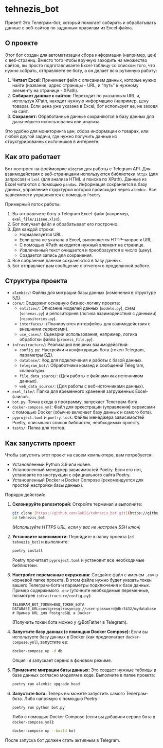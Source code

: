 # tehnezis_bot

Привет! Это Телеграм-бот, который помогает собирать и обрабатывать данные с веб-сайтов по заданным правилам из Excel-файла.

## О проекте

Этот бот создан для автоматизации сбора информации (например, цен) с веб-страниц. Вместо того чтобы вручную заходить на множество сайтов, вы просто подготавливаете Excel-таблицу со списком того, что нужно собрать, отправляете ее боту, а он делает всю рутинную работу:

1.  **Читает Excel:** Принимает файл с описанием данных, которые нужно найти (название, адрес страницы - URL, и "путь" к нужному элементу на странице - XPath).
2.  **Собирает данные с сайтов:** Переходит по указанным URL и, используя XPath, находит нужную информацию (например, цену товара). Если цена уже указана в Excel, бот использует ее, не заходя на сайт.
3.  **Сохраняет:** Обработанные данные сохраняются в базу данных для дальнейшего использования или анализа.

Это удобно для мониторинга цен, сбора информации о товарах, или любой другой задачи, где нужно получить данные из структурированных источников в интернете.

## Как это работает

Бот построен на фреймворке `aiogram` для работы с Telegram API. Для взаимодействия с веб-страницами используются библиотеки `httpx` (для запросов) и `lxml` (для анализа HTML и поиска по XPath). Данные из Excel читаются с помощью `pandas`. Информация сохраняется в базу данных, управление структурой которой происходит через `alembic`. Все зависимости управляются с помощью `Poetry`.

Примерный поток работы:

1.  Вы отправляете боту в Telegram Excel-файл (например, `exel_file/111eee.xlsx`).
2.  Бот получает файл и обрабатывает его построчно.
3.  Для каждой строки:
    * Нормализуется URL.
    * Если цена не указана в Excel, выполняется HTTP-запрос к URL.
    * С помощью XPath находится нужный элемент на странице.
    * Извлеченный текст очищается и преобразуется в число (цену).
    * Создается запись для сохранения.
4.  Все собранные данные сохраняются в базу данных.
5.  Бот отправляет вам сообщение с отчетом о проделанной работе.

## Структура проекта

* `alembic/`: Файлы для миграции базы данных (изменения в структуре БД).
* `core/`: Содержит основную бизнес-логику проекта:
    * `entities/`: Описание моделей данных (`models.py`), схем (`schemas.py`) и репозиториев (логика взаимодействия с данными) (`repositories.py`).
    * `interfaces/`: (Планируются интерфейсы для взаимодействия с внешними сервисами).
    * `use_cases/`: Сценарии использования, например, логика обработки файла (`process_file.py`).
* `infrastructure/`: Реализация внешних взаимодействий:
    * `config.py`: Настройки и конфигурация бота (токен Telegram, параметры БД).
    * `database/`: Код для подключения и работы с базой данных.
    * `telegram_bot/`: Обработчики команд и сообщений Telegram, клавиатуры.
    * `file_data_source/`: (Для работы с файлами как источником данных).
    * `web_data_source/`: (Для работы с веб-источниками данных).
* `exel_file/`: Папка для временного хранения загруженных Excel-файлов.
* `bot.py`: Точка входа в программу, запускает Телеграм-бота.
* `docker-compose.yml`: Файл для оркестрации (управления) сервисами с помощью Docker (обычно включает базу данных и самого бота).
* `pyproject.toml` и `poetry.lock`: Файлы менеджера зависимостей Poetry, описывают список библиотек, необходимых проекту.
* `tests/`: Папка для тестов.

## Как запустить проект

Чтобы запустить этот проект на своем компьютере, вам потребуется:

* Установленный Python 3.9 или новее.
* Установленный менеджер зависимостей Poetry. Если его нет, установите по инструкции с официального сайта Poetry.
* Установленный Docker и Docker Compose (рекомендуется для простой настройки базы данных).

Порядок действий:

1.  **Склонируйте репозиторий:**
    Откройте терминал и выполните:
    ```bash
    git clone [https://github.com/Gob26/tehnezis_bot.git](https://github.com/Gob26/tehnezis_bot.git)
    cd tehnezis_bot
    ```
    *(Используйте HTTPS URL, если у вас не настроен SSH ключ)*

2.  **Установите зависимости:**
    Перейдите в папку проекта (`cd tehnezis_bot`) и выполните:
    ```bash
    poetry install
    ```
    Poetry прочитает `pyproject.toml` и установит все необходимые библиотеки.

3.  **Настройте переменные окружения:**
    Создайте файл с именем `.env` в корневой папке проекта. В этом файле нужно будет указать токен вашего Телеграм-бота и параметры подключения к базе данных. Пример содержимого `.env` (уточните необходимые переменные, посмотрев `infrastructure/config.py`):
    ```env
    TELEGRAM_BOT_TOKEN=ВАШ_ТОКЕН_БОТА
    DATABASE_URL=postgresql+asyncpg://user:password@db:5432/mydatabase # Пример URL для PostgreSQL в Docker
    ```
    (Получить токен бота можно у @BotFather в Telegram).

4.  **Запустите базу данных (с помощью Docker Compose):**
    Если вы используете базу данных в Docker (как предполагает `docker-compose.yml`), запустите ее:
    ```bash
    docker-compose up -d db
    ```
    Опция `-d` запускает сервис в фоновом режиме.

5.  **Примените миграции базы данных:**
    Это создаст нужные таблицы в базе данных согласно моделям в коде. Выполните в папке проекта:
    ```bash
    poetry run alembic upgrade head
    ```

6.  **Запустите бота:**
    Теперь вы можете запустить самого Телеграм-бота.
    Либо напрямую с помощью Poetry:
    ```bash
    poetry run python bot.py
    ```
    Либо с помощью Docker Compose (если вы добавили сервис бота в `docker-compose.yml`):
    ```bash
    docker-compose up --build bot
    ```

После запуска бот должен стать активным в Telegram.
